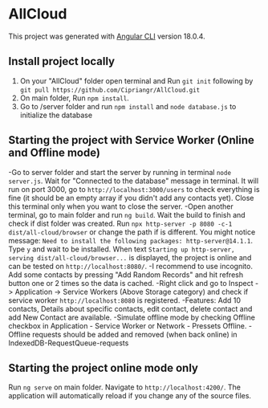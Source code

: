 # AllCloud

This project was generated with [Angular CLI](https://github.com/angular/angular-cli) version 18.0.4.

## Install project locally

1. On your "AllCloud" folder open terminal and Run `git init` following by `git pull https://github.com/Cipriangr/AllCloud.git`
2. On main folder, Run `npm install`.
3. Go to /server folder and run `npm install` and `node database.js` to initialize the database

## Starting the project with Service Worker (Online and Offline mode)

-Go to server folder and start the server by running in terminal `node server.js`. Wait for "Connected to the database" message in terminal. It will run on port 3000, go to `http://localhost:3000/users` to check everything is fine (it should be an empty array if you didn't add any contacts yet). Close this terminal only when you want to close the server.
-Open another terminal, go to main folder and run `ng build`. Wait the build to finish and check if dist folder was created. Run `npx http-server -p 8080 -c-1 dist/all-cloud/browser` or change the path if is different. You might notice message: `Need to install the following packages: http-server@14.1.1`. Type `y` and wait to be installed. When text `Starting up http-server, serving dist/all-cloud/browser...` is displayed, the project is online and can be tested on `http://localhost:8080/`.
-I recommend to use incognito. Add some contacts by pressing "Add Random Records" and hit refresh button one or 2 times so the data is cached.
-Right click and go to Inspect -> Application -> Service Workers (Above Storage category) and check if service worker `http://localhost:8080` is registered.
-Features: Add 10 contacts, Details about specific contacts, edit contact, delete contact and add New Contact are available.
-Simulate offline mode by checking Offline checkbox in Application - Service Worker or Network - Pressets Offline.
-Offline requests should be added and removed (when back online) in IndexedDB-RequestQueue-requests

## Starting the project online mode only

Run `ng serve` on main folder. Navigate to `http://localhost:4200/`. The application will automatically reload if you change any of the source files.

